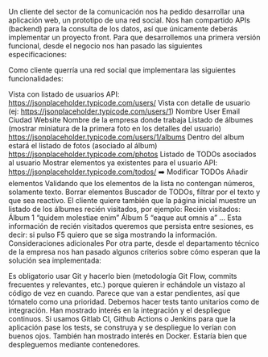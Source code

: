 Un cliente del sector de la comunicación nos ha pedido desarrollar una aplicación web, un prototipo de una red social. Nos han compartido APIs (backend) para la consulta de los datos, así que únicamente deberás implementar un proyecto front. Para que desarrollemos una primera versión funcional, desde el negocio nos han pasado las siguientes especificaciones:

Como cliente querría una red social que implementara las siguientes funcionalidades:

Vista con listado de usuarios
API: https://jsonplaceholder.typicode.com/users/
Vista con detalle de usuario (ej: https://jsonplaceholder.typicode.com/users/1)
Nombre
User
Email
Ciudad
Website
Nombre de la empresa donde trabaja
Listado de álbumes (mostrar miniatura de la primera foto en los detalles del usuario) https://jsonplaceholder.typicode.com/users/1/albums
Dentro del album estará el listado de fotos (asociado al álbum) https://jsonplaceholder.typicode.com/photos
Listado de TODOs asociados al usuario
Mostrar elementos ya existentes para el usuario
API: https://jsonplaceholder.typicode.com/todos/
➡️ Modificar TODOs
Añadir elementos
Validando que los elementos de la lista no contengan números, solamente texto.
Borrar elementos
Buscador de TODOs, filtrar por el texto y que sea reactivo.
El cliente quiere también que la página inicial muestre un listado de los álbumes recién visitados, por ejemplo:
Recién visitados: Álbum 1 “quidem molestiae enim” Álbum 5 “eaque aut omnis a” …
Esta información de recién visitados queremos que persista entre sesiones, es decir: si pulso F5 quiero que se siga mostrando la información.
Consideraciones adicionales
Por otra parte, desde el departamento técnico de la empresa nos han pasado algunos criterios sobre cómo esperan que la solución sea implementada:

Es obligatorio usar Git y hacerlo bien (metodología Git Flow, commits frecuentes y relevantes, etc.) porque quieren ir echándole un vistazo al código de vez en cuando. Parece que van a estar pendientes, así que tómatelo como una prioridad.
Debemos hacer tests tanto unitarios como de integración.
Han mostrado interés en la integración y el despliegue continuos. Si usamos Gitlab CI, Github Actions o Jenkins para que la aplicación pase los tests, se construya y se despliegue lo verían con buenos ojos.
También han mostrado interés en Docker. Estaría bien que despleguemos mediante contenedores.
